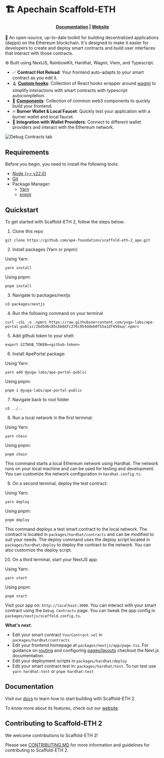 # 🏗 Apechain Scaffold-ETH 

<h4 align="center">
  <a href="https://docs.scaffoldeth.io">Documentation</a> |
  <a href="https://scaffoldeth.io">Website</a>
</h4>

🧪 An open-source, up-to-date toolkit for building decentralized applications (dapps) on the Ethereum blockchain. It's designed to make it easier for developers to create and deploy smart contracts and build user interfaces that interact with those contracts.

⚙️ Built using NextJS, RainbowKit, Hardhat, Wagmi, Viem, and Typescript.

- ✅ **Contract Hot Reload**: Your frontend auto-adapts to your smart contract as you edit it.
- 🪝 **[Custom hooks](https://docs.scaffoldeth.io/hooks/)**: Collection of React hooks wrapper around [wagmi](https://wagmi.sh/) to simplify interactions with smart contracts with typescript autocompletion.
- 🧱 [**Components**](https://docs.scaffoldeth.io/components/): Collection of common web3 components to quickly build your frontend.
- 🔥 **Burner Wallet & Local Faucet**: Quickly test your application with a burner wallet and local faucet.
- 🔐 **Integration with Wallet Providers**: Connect to different wallet providers and interact with the Ethereum network.

![Debug Contracts tab](./buildkit.png)

## Requirements

Before you begin, you need to install the following tools:

- [Node (>= v22.0)](https://nodejs.org/en/download/)
- [Git](https://git-scm.com/downloads)
- Package Manager:
  - [Yarn](https://yarnpkg.com/getting-started/install)
  - [pnpm](https://pnpm.io/installation)

## Quickstart

To get started with Scaffold-ETH 2, follow the steps below:

1. Clone this repo

```
git clone https://github.com/ape-foundation/scaffold-eth-2_ape.git
```

2. Install packages (Yarn or pnpm):

Using Yarn:
```
yarn install
```

Using pnpm:
```
pnpm install
```

3. Navigate to packages/nextjs

```
cd packages/nextjs
```

4. Run the following command on your terminal

```
curl -sSL -o .npmrc https://raw.githubusercontent.com/yuga-labs/ape-portal-public/2bd5d6c85cbb8dfc276c054ddeb0f55a1df459aa/.npmrc
```

5. Add github token to your shell:
```
export GITHUB_TOKEN=<github-token>
```

6. Install ApePortal package:

Using Yarn:
```
yarn add @yuga-labs/ape-portal-public
```

Using pnpm:
```
pnpm i @yuga-labs/ape-portal-public
```

7. Navigate back to root folder
```
cd ../..
```

8. Run a local network in the first terminal:

Using Yarn:
```
yarn chain
```

Using pnpm:
```
pnpm chain
```

This command starts a local Ethereum network using Hardhat. The network runs on your local machine and can be used for testing and development. You can customize the network configuration in `hardhat.config.ts`.

9. On a second terminal, deploy the test contract:

Using Yarn:
```
yarn deploy
```

Using pnpm:
```
pnpm deploy
```

This command deploys a test smart contract to the local network. The contract is located in `packages/hardhat/contracts` and can be modified to suit your needs. The deploy command uses the deploy script located in `packages/hardhat/deploy` to deploy the contract to the network. You can also customize the deploy script.

10. On a third terminal, start your NextJS app:

Using Yarn:
```
yarn start
```

Using pnpm:
```
pnpm start
```

Visit your app on: `http://localhost:3000`. You can interact with your smart contract using the `Debug Contracts` page. You can tweak the app config in `packages/nextjs/scaffold.config.ts`.

**What's next**:

- Edit your smart contract `YourContract.sol` in `packages/hardhat/contracts`
- Edit your frontend homepage at `packages/nextjs/app/page.tsx`. For guidance on [routing](https://nextjs.org/docs/app/building-your-application/routing/defining-routes) and configuring [pages/layouts](https://nextjs.org/docs/app/building-your-application/routing/pages-and-layouts) checkout the Next.js documentation.
- Edit your deployment scripts in `packages/hardhat/deploy`
- Edit your smart contract test in: `packages/hardhat/test`. To run test use `yarn hardhat:test` or `pnpm hardhat:test`

## Documentation

Visit our [docs](https://docs.scaffoldeth.io) to learn how to start building with Scaffold-ETH 2.

To know more about its features, check out our [website](https://scaffoldeth.io).

## Contributing to Scaffold-ETH 2

We welcome contributions to Scaffold-ETH 2!

Please see [CONTRIBUTING.MD](https://github.com/scaffold-eth/scaffold-eth-2/blob/main/CONTRIBUTING.md) for more information and guidelines for contributing to Scaffold-ETH 2.
